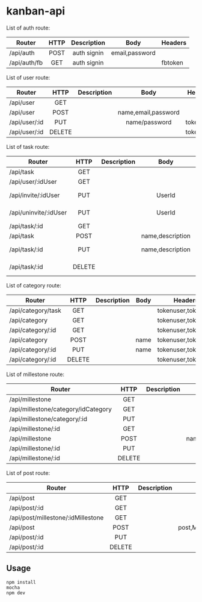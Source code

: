 # kanban-api

List of auth route:

| Router 	                | HTTP | Description       | Body | Headers |
|-----------------------    |:----:|:-------------------:|:---------:|--------|
|/api/auth          |POST  | auth signin      |email,password
|/api/auth/fb          |GET  | auth signin      | | fbtoken

List of user route:

| Router                     | HTTP | Description       |Body | Headers |
|-----------------------    |:----:|:-------------------:|:---------:|--------|
|/api/user          |GET  |      |
|/api/user          |POST  |      |name,email,password|
|/api/user/:id          |PUT  |      |name/password|tokenuser
|/api/user/:id          |DELETE  |      | | tokenuser|


List of task route:

| Router                     | HTTP | Description       |Body | Headers |
|-----------------------    |:----:|:-------------------:|:---------:|--------|
|/api/task          |GET  |     |
|/api/user/:idUser          |GET  |     | |tokenuser
|/api/invite/:idUser          |PUT  |     | UserId| tokenuser, tokentask
|/api/uninvite/:idUser          |PUT  |     | UserId | tokenuser, tokentask
|/api/task/:id          |GET  |     | |tokenuser
|/api/task          |POST  |   |name,description  |tokenuser
|/api/task/:id          |PUT  |     | name,description|tokenuser, tokentask
|/api/task/:id          |DELETE  |     | |tokenuser, tokentask

List of category route:

| Router                     | HTTP | Description       |Body | Headers |
|-----------------------    |:----:|:-------------------:|:---------:|--------|
|/api/category/task          |GET  |      || tokenuser,tokentask|
|/api/category          |GET  |      ||tokenuser,tokentask|
|/api/category/:id          |GET  |      ||tokenuser,tokentask|
|/api/category          |POST  |      |name|tokenuser,tokentask|
|/api/category/:id          |PUT  |      |name|tokenuser,tokentask|
|/api/category/:id          |DELETE  |      ||tokenuser,tokentask|

List of millestone route:

| Router                     | HTTP | Description       |Body | Headers |
|-----------------------    |:----:|:-------------------:|:---------:|--------|
|/api/millestone          |GET  |     ||tokenuser,tokentask|
|/api/millestone/category/idCategory |GET  |     ||tokenuser,tokentask|
|/api/millestone/category/:id          |PUT  |     |CategoryId|tokenuser,tokentask|
|/api/millestone/:id          |GET  |     ||tokenuser,tokentask|
|/api/millestone          |POST  |     |name,CategoryId,description|tokenuser,tokentask|
|/api/millestone/:id          |PUT  |     |name,descriptoin|tokenuser,tokentask|
|/api/millestone/:id          |DELETE  |     ||tokenuser,tokentask|

List of post route:

| Router                     | HTTP | Description       |Body | Headers |
|-----------------------    |:----:|:-------------------:|:---------:|--------|
|/api/post          |GET  |     ||tokenuser,tokentask|
|/api/post/:id          |GET  |     ||tokenuser,tokentask|
|/api/post/millestone/:idMillestone          |GET  |     ||tokenuser,tokentask|
|/api/post          |POST  |     |post,MillestoneId,description|tokenuser,tokentask|
|/api/post/:id          |PUT  |     |post,description|tokenuser,tokentask|
|/api/post/:id          |DELETE  |     ||tokenuser,tokentask|



## Usage
```
npm install
mocha
npm dev
```
